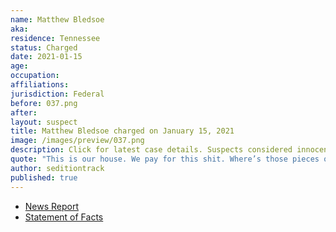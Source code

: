 ```yaml
---
name: Matthew Bledsoe
aka:
residence: Tennessee
status: Charged
date: 2021-01-15
age:
occupation:
affiliations:
jurisdiction: Federal
before: 037.png
after:
layout: suspect
title: Matthew Bledsoe charged on January 15, 2021
image: /images/preview/037.png
description: Click for latest case details. Suspects considered innocent until proven guilty.
quote: "This is our house. We pay for this shit. Where’s those pieces of shit at?"
author: seditiontrack
published: true
---
```


- [News Report](https://www.wkrn.com/news/local-news/2nd-tennessee-resident-arrested-for-alleged-involvement-in-capitol-riots/)
- [Statement of Facts](https://www.justice.gov/opa/page/file/1355126/download)
